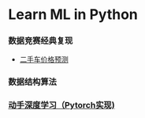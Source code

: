 # Learn ML in Python

### 数据竞赛经典复现

- [二手车价格预测]([https://github.com/samprasgit/Learn-ML-in_Python/tree/master/%E6%95%B0%E6%8D%AE%E7%AB%9E%E8%B5%9B%E5%AD%A6%E4%B9%A0/%E4%BA%8C%E6%89%8B%E8%BD%A6%E4%BB%B7%E6%A0%BC%E9%A2%84%E6%B5%8B](https://github.com/samprasgit/Learn-ML-in_Python/tree/master/数据竞赛学习/二手车价格预测))

### 数据结构算法

### [动手深度学习（Pytorch实现)](https://github.com/samprasgit/Learn_ML_in_Python/tree/master/Learn-Dive-into-DL-PyTorch)

